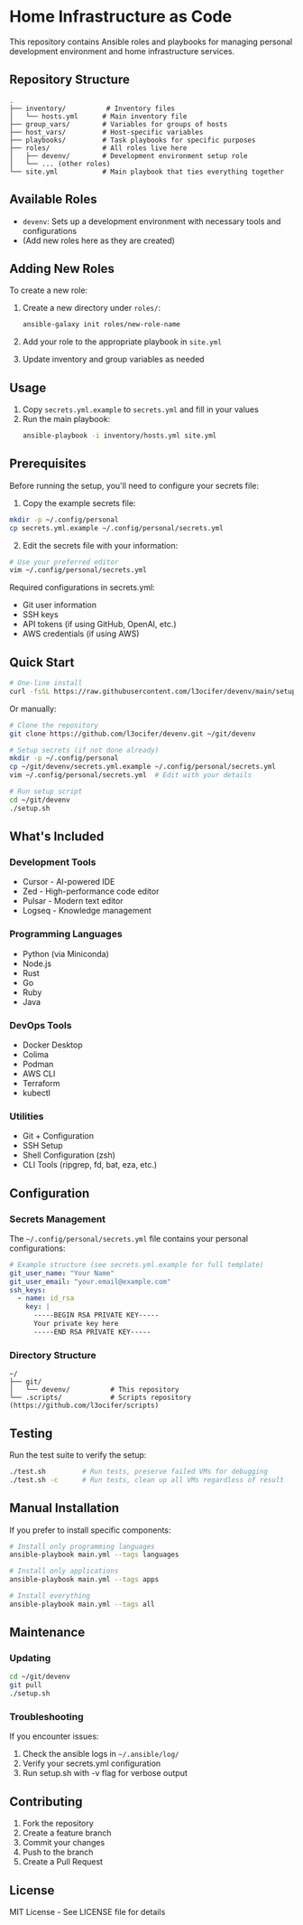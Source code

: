 # Home Infrastructure as Code

This repository contains Ansible roles and playbooks for managing personal development environment and home infrastructure services.

## Repository Structure

```
.
├── inventory/          # Inventory files
│   └── hosts.yml      # Main inventory file
├── group_vars/        # Variables for groups of hosts
├── host_vars/         # Host-specific variables
├── playbooks/         # Task playbooks for specific purposes
├── roles/             # All roles live here
│   ├── devenv/        # Development environment setup role
│   └── ... (other roles)
└── site.yml           # Main playbook that ties everything together
```

## Available Roles

- `devenv`: Sets up a development environment with necessary tools and configurations
- (Add new roles here as they are created)

## Adding New Roles

To create a new role:

1. Create a new directory under `roles/`:
   ```bash
   ansible-galaxy init roles/new-role-name
   ```

2. Add your role to the appropriate playbook in `site.yml`

3. Update inventory and group variables as needed

## Usage

1. Copy `secrets.yml.example` to `secrets.yml` and fill in your values
2. Run the main playbook:
   ```bash
   ansible-playbook -i inventory/hosts.yml site.yml
   ```

## Prerequisites

Before running the setup, you'll need to configure your secrets file:

1. Copy the example secrets file:
```bash
mkdir -p ~/.config/personal
cp secrets.yml.example ~/.config/personal/secrets.yml
```

2. Edit the secrets file with your information:
```bash
# Use your preferred editor
vim ~/.config/personal/secrets.yml
```

Required configurations in secrets.yml:
- Git user information
- SSH keys
- API tokens (if using GitHub, OpenAI, etc.)
- AWS credentials (if using AWS)

## Quick Start

```bash
# One-line install
curl -fsSL https://raw.githubusercontent.com/l3ocifer/devenv/main/setup.sh | bash
```

Or manually:

```bash
# Clone the repository
git clone https://github.com/l3ocifer/devenv.git ~/git/devenv

# Setup secrets (if not done already)
mkdir -p ~/.config/personal
cp ~/git/devenv/secrets.yml.example ~/.config/personal/secrets.yml
vim ~/.config/personal/secrets.yml  # Edit with your details

# Run setup script
cd ~/git/devenv
./setup.sh
```

## What's Included

### Development Tools
- Cursor - AI-powered IDE
- Zed - High-performance code editor
- Pulsar - Modern text editor
- Logseq - Knowledge management

### Programming Languages
- Python (via Miniconda)
- Node.js
- Rust
- Go
- Ruby
- Java

### DevOps Tools
- Docker Desktop
- Colima
- Podman
- AWS CLI
- Terraform
- kubectl

### Utilities
- Git + Configuration
- SSH Setup
- Shell Configuration (zsh)
- CLI Tools (ripgrep, fd, bat, eza, etc.)

## Configuration

### Secrets Management
The `~/.config/personal/secrets.yml` file contains your personal configurations:
```yaml
# Example structure (see secrets.yml.example for full template)
git_user_name: "Your Name"
git_user_email: "your.email@example.com"
ssh_keys:
  - name: id_rsa
    key: |
      -----BEGIN RSA PRIVATE KEY-----
      Your private key here
      -----END RSA PRIVATE KEY-----
```

### Directory Structure

```
~/
├── git/
│   └── devenv/          # This repository
└── .scripts/            # Scripts repository (https://github.com/l3ocifer/scripts)
```

## Testing

Run the test suite to verify the setup:
```bash
./test.sh         # Run tests, preserve failed VMs for debugging
./test.sh -c      # Run tests, clean up all VMs regardless of result
```

## Manual Installation

If you prefer to install specific components:

```bash
# Install only programming languages
ansible-playbook main.yml --tags languages

# Install only applications
ansible-playbook main.yml --tags apps

# Install everything
ansible-playbook main.yml --tags all
```

## Maintenance

### Updating
```bash
cd ~/git/devenv
git pull
./setup.sh
```

### Troubleshooting
If you encounter issues:
1. Check the ansible logs in `~/.ansible/log/`
2. Verify your secrets.yml configuration
3. Run setup.sh with -v flag for verbose output

## Contributing

1. Fork the repository
2. Create a feature branch
3. Commit your changes
4. Push to the branch
5. Create a Pull Request

## License

MIT License - See LICENSE file for details
